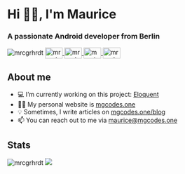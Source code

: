 # Hi 👋🏼, I'm Maurice
### A passionate Android developer from Berlin

<div>
  <img src="https://komarev.com/ghpvc/?username=mrcgrhrdt&color=3DDC84&style=flat-square" alt="mrcgrhrdt"/>
  <a href="https://dev.to/mrcgrhrdt" target="_blank">
    <img align="center" src="https://cdn.jsdelivr.net/npm/simple-icons@3.0.1/icons/dev-dot-to.svg" alt="mrcgrhrdt" height="25" width="40"/>
  </a>
  <a href="https://twitter.com/mrcgrhrdt" target="_blank">
    <img align="center" src="https://super.so/icon/dark/twitter.svg" alt="mrcgrhrdt" height="25" width="40"/>
  </a>
  <a href="https://linkedin.com/in/maurice-gerhardt-840b39171" target="_blank">
    <img align="center" src="https://super.so/icon/dark/linkedin.svg" alt="maurice-gerhardt-840b39171" height="25" width="40"/>
  </a>
  <a href="https://instagram.com/mrcgrhrdt" target="_blank">
    <img align="center" src="https://super.so/icon/dark/instagram.svg" alt="mrcgrhrdt" height="25" width="40"/>
  </a>
</div>

## About me
- 💻 I’m currently working on this project: [Eloquent](https://github.com/Eloquent-Team/Eloquent-Android)
- ✌🏼 My personal website is [mgcodes.one](mgcodes.one)
- 💡 Sometimes, I write articles on [mgcodes.one/blog](https://mgcodes.one/blog)
- 📫 You can reach out to me via maurice@mgcodes.one

## Stats
<p align="left">
  <img src="https://github-readme-stats.vercel.app/api?username=mrcgrhrdt&show_icons=true" alt="mrcgrhrdt" />
  <img src="https://github-readme-stats.vercel.app/api/top-langs/?username=mrcgrhrdt&layout=compact" />
</p>
